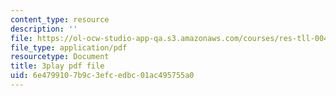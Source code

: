```yaml
---
content_type: resource
description: ''
file: https://ol-ocw-studio-app-qa.s3.amazonaws.com/courses/res-tll-004-stem-concept-videos-fall-2013/6e4799107b9c3efcedbc01ac495755a0_DRte6vRCIgI.pdf
file_type: application/pdf
resourcetype: Document
title: 3play pdf file
uid: 6e479910-7b9c-3efc-edbc-01ac495755a0
---
```

